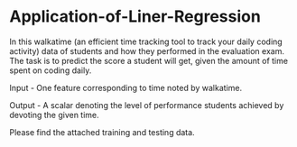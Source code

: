 # Application-of-Liner-Regression

In this walkatime (an efficient time tracking tool to track your daily coding activity) data of students and how they performed in the evaluation exam. The task is to predict the score a student will get, given the amount of time spent on coding daily.

Input - One feature corresponding to time noted by walkatime.

Output - A scalar denoting the level of performance students achieved by devoting the given
time.

Please find the attached training and testing data.
